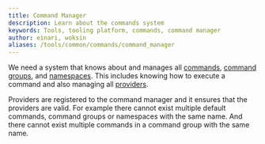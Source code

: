 ```yaml
---
title: Command Manager
description: Learn about the commands system
keywords: Tools, tooling platform, commands, command manager
author: einari, woksin
aliases: /tools/common/commands/command_manager
---
```


We need a system that knows about and manages all [commands](../command), [command groups](../command_group), and [namespaces](../namespace).
This includes knowing how to execute a command and also managing all [providers](../providing_system).

Providers are registered to the command manager and it ensures that the providers are valid. For example there cannot exist multiple default commands, command groups or namespaces with the same name. 
And there cannot exist multiple commands in a command group with the same name. 

